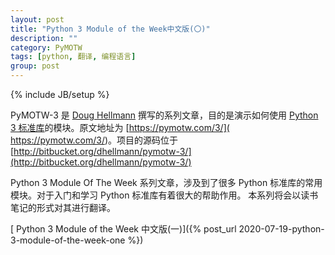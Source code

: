 ```yaml
---
layout: post
title: "Python 3 Module of the Week中文版(〇)"
description: ""
category: PyMOTW
tags: [python, 翻译, 编程语言]
group: post
---
```

{% include JB/setup %}

PyMOTW-3 是 [Doug Hellmann](http://doughellmann.com/) 撰写的系列文章，目的是演示如何使用 [Python 3 标准库](https://docs.python.org/3/library/)的模块。原文地址为 [https://pymotw.com/3/]( https://pymotw.com/3/)。项目的源码位于 [http://bitbucket.org/dhellmann/pymotw-3/](http://bitbucket.org/dhellmann/pymotw-3/) 

Python 3 Module Of The Week 系列文章，涉及到了很多 Python 标准库的常用模块。对于入门和学习 Python 标准库有着很大的帮助作用。 本系列将会以读书笔记的形式对其进行翻译。

 [ Python 3 Module of the Week 中文版(一)]({% post_url 2020-07-19-python-3-module-of-the-week-one %})


